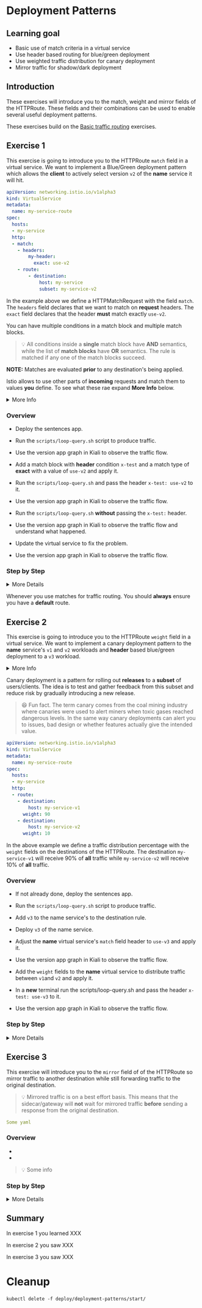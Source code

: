 [//]: # (Copyright, Eficode )
[//]: # (Origin: https://github.com/eficode-academy/istio-katas)
[//]: # (Tags: #sentences #kiali)

# Deployment Patterns

## Learning goal

- Basic use of match criteria in a virtual service
- Use header based routing for blue/green deployment
- Use weighted traffic distribution for canary deployment
- Mirror traffic for shadow/dark deployment

## Introduction
These exercises will introduce you to the match, weight and mirror fields of the 
HTTPRoute. These fields and their combinations can be used to enable several 
useful deployment patterns.

These exercises build on the [Basic traffic routing](basic-traffic-routing.md) exercises.

## Exercise 1

This exercise is going to introduce you to the HTTPRoute `match` field in a 
virtual service. We want to implement a Blue/Green deployment pattern which 
allows the **client** to actively select version `v2` of the **name** service 
it will hit.

```yaml
apiVersion: networking.istio.io/v1alpha3
kind: VirtualService
metadata:
  name: my-service-route
spec:
  hosts:
  - my-service
  http:
  - match:
    - headers:
        my-header:
          exact: use-v2
    - route:
        - destination:
            host: my-service
            subset: my-service-v2
```

In the example above we define a HTTPMatchRequest with the field `match`. The 
`headers` field declares that we want to match on **request** headers. The 
`exact` field declares that the header **must** match exactly `use-v2`.

You can have multiple conditions in a match block and multiple match blocks. 

> :bulb: All conditions inside a **single** match block have **AND** semantics, while the 
> list of **match blocks** have **OR** semantics. The rule is matched if any one of the 
> match blocks succeed.

**NOTE:** Matches are evaluated **prior** to any destination's being applied.

Istio allows to use other parts of **incoming** requests and match them to values 
**you** define. To see what these rae expand **More Info** below.

<details>
    <summary> More Info </summary>

**Match Fields**

- **uri:** Matches the request URI to the specified value.

- **schema:** Matches the request schema. (HTTP, HTTPS, ...)

- **method:** Matches the request method. (GET, POST, ...)

- **authority:** Matches the request authority header.

- **header:** Matches the request headers.

**NOTE:** Headers need to be **lower** cased and separated by hyphens. If 
headers is used uri, schema, method and authority are ignored.

**Match Types**

- **exact:** Exactly matches the **provided** value.

- **prefix:** Only the prefix part of the **provided** value will get matched.

- **regex:** The **provided** value will be matched based on the regex.

**NOTE:** Istio regex's use the [re2](https://github.com/google/re2/wiki/Syntax) 
regular expression syntax.

</details>

### Overview

- Deploy the sentences app.

- Run the `scripts/loop-query.sh` script to produce traffic.

- Use the version app graph in Kiali to observe the traffic flow.

- Add a match block with **header** condition `x-test` and a match type of **exact** with a value of `use-v2` and apply it.

- Run the `scripts/loop-query.sh` and pass the header `x-test: use-v2` to it.

- Use the version app graph in Kiali to observe the traffic flow.

- Run the `scripts/loop-query.sh` **without** passing the `x-test:` header.

- Use the version app graph in Kiali to observe the traffic flow and understand what happened. 

- Update the virtual service to fix the problem.

- Use the version app graph in Kiali to observe the traffic flow.

### Step by Step

<details>
    <summary> More Details </summary>

* **Deploy the sentences app**

```console
kubectl apply -f deploy/deployment-patterns/start/
```

This will deploy two versions of the **name** service along with a destination 
rule and virtual service as defined in a previous exercise.

* **Run the `scripts/loop-query.sh` script**

```console
./scripts/loop-query.sh
```

* **Observe traffic flow with version app graph in Kiali**

You should see the traffic being routed to `v1` of the name service because of 
the precedence of the routes in the name virtual service.

![Precedence routing](images/kiali-precedence-routing.png)

* **Update the virtual service with a HTTPMatchRequest and apply it**

```yaml
apiVersion: networking.istio.io/v1alpha3
kind: VirtualService
metadata:
  name: name-route
spec:
  hosts:
  - name
  gateways:
  - mesh
  http:
  - match:
    - headers:
        x-test:
          exact: use-v2
    route:
      - destination:
          host: name
          subset: name-v2
```

```console
kubectl apply -f deploy/deployment-patterns/start/name-virtual-service.yaml
```

* **Run loop-query.sh with the `x-test` header**

```console
./scripts/loop-query.sh 'x-test: use-v2'
```

* **Observe traffic flow with version app graph in Kiali**

You should see all traffic being directed to `v2` of the name workload.
That is because the the match evaluated to true and the route **under** the 
match block is used.

![Header based routing](images/kiali-blue-green.png)

But what happens when we do not pass the header?

* **Run the `scripts/loop-query.sh` without header**

```console
./scripts/loop-query.sh
```

* **Observe traffic flow with version app graph in Kiali**

The problem we have here is that the match is evaluated first **before** any 
destination's are applied. Since the match was not true the route defined under 
it was not applied. Nor have we provided another route to fall back on when the 
match does not evaluate to true.

![Missing default destination](images/kiali-no-default-destination.png)

* **Update the virtual service to fix the problem**

To fix the problem we need to update the virtual service and give it a **default** 
route and apply it.

```yaml
  - route:
    - destination:
        host: name
        subset: name-v1
```

> :bulb: Think about the indentation for the route to `v1`, which will be our 
> **default** route.

Apply the changes and run the `scripts/loop-query.sh` without header.

```console
kubectl apply -f deploy/deployment-patterns/start/name-virtual-service.yaml
```

```console
./scripts/loop-query.sh
```

* **Observe traffic flow with version app graph in Kiali**

You should now see all traffic being routed to the **default** route which 
will directs traffic to version `v1` of the name workload.

![Default route](images/kiali-default-destination.png)

</details>

Whenever you use matches for traffic routing. You should **always** ensure you 
have a **default** route.

## Exercise 2

This exercise is going to introduce you to the HTTPRoute `weight` field in a 
virtual service. We want to implement a canary deployment pattern to the 
**name** service's `v1` and `v2` workloads and **header** based blue/green 
deployment to a `v3` workload.

<details>
    <summary> More Info </summary>

The canary deployment pattern is often employed **after** a blue/green deployment 
pattern. Blue/green deployments are characterized by an **explicit** 
choice by the **client/user** of which version to use. 

A canary deployment removes the need for this explicit choice by **weighting** 
the traffic between **releases**. But it is not an uncommon to scenario have a 
canary deployment alongside of a blue/green deployment for the next 
**unreleased** version.

</details>

Canary deployment is a pattern for rolling out **releases** to a **subset** 
of users/clients. The idea is to test and gather feedback from this subset and 
reduce risk by gradually introducing a new release.

> :laughing: Fun fact. The term canary comes from the coal mining industry 
> where canaries were used to alert miners when toxic gases reached dangerous 
> levels. In the same way canary deployments can alert you to issues, bad 
> design or whether features actually give the intended value.

```yaml
apiVersion: networking.istio.io/v1alpha3
kind: VirtualService
metadata:
  name: my-service-route
spec:
  hosts:
  - my-service
  http:
  - route:
    - destination:
        host: my-service-v1
      weight: 90
    - destination:
        host: my-service-v2
      weight: 10
```
In the above example we define a traffic distribution percentage with the 
`weight` fields on the destinations of the HTTPRoute. The destination 
`my-service-v1` will receive 90% of **all** traffic while `my-service-v2` will 
receive 10% of **all** traffic.

### Overview

- If not already done, deploy the sentences app.

- Run the `scripts/loop-query.sh` script to produce traffic.

- Add `v3` to the name service's to the destination rule.

- Deploy `v3` of the name service.

- Adjust the **name** virtual service's `match` field header to `use-v3` and apply it.

- Use the version app graph in Kiali to observe the traffic flow.

- Add the `weight` fields to the **name** virtual service to distribute traffic between `v1`and `v2` and apply it.

- In a **new** terminal run the scripts/loop-query.sh and pass the header `x-test: use-v3` to it.

- Use the version app graph in Kiali to observe the traffic flow.

### Step by Step
<details>
    <summary> More Details </summary>

* **deploy the sentences app**

```console
kubectl apply -f deploy/deployment-patterns/start/
```

*** **Add `v3` to the name service's to the destination rule.****

```yaml
  - name: name-v3
    labels:
      version: v3
```

* **Deploy `v3` of the name service**

```console
kubectl apply -f deploy/deployment-patterns/start/v3/
```

* **Adjust match field to `use-v3`**

```yaml
apiVersion: networking.istio.io/v1alpha3
kind: VirtualService
metadata:
  name: name-route
spec:
  hosts:
  - name
  gateways:
  - mesh
  http:
  - match:
    - headers:
        x-test:
          exact: use-v3
    route:
    - destination:
        host: name
        subset: name-v3
  - route:
    - destination:
        host: name
        subset: name-v1
    - destination:
        host: name
        subset: name-v2
```

* **Observe traffic flow with version app graph in Kiali**

The traffic should still be routed to the `v1` workload as the match condition 
did not evaluate to true and order of precedence dictates the first destination 
which will direct traffic to * v1* workload.

![Precedence routing](images/kiali-precedence-routing)

* **Add the `weight` fields to the **name** virtual service and apply**

```yaml
apiVersion: networking.istio.io/v1alpha3
kind: VirtualService
metadata:
  name: name-route
spec:
  hosts:
  - name
  gateways:
  - mesh
  http:
  - match:
    - headers:
        x-test:
          exact: use-v3
    route:
    - destination:
        host: name
        subset: name-v3
  - route:
    - destination:
        host: name
        subset: name-v1
      weight: 90
    - destination:
        host: name
        subset: name-v2
      weight: 10
```

```console
kubectl apply -f deploy/deployment-patterns/name-virtual-service.yaml
```

* **In a **new** terminal run the scripts/loop-query.sh with header `use-v3`**

```console
./scripts/loop-query.sh 'x-test: use-v3'
```

* **Observe traffic flow with version app graph in Kiali**

</details>

## Exercise 3

This exercise will introduce you to the `mirror` field of of the HTTPRoute 
so mirror traffic to another destination while still forwarding traffic to 
the original destination. 

> :bulb: Mirrored traffic is on a best effort basis. This means that the 
sidecar/gateway will **not** wait for mirrored traffic **before** sending 
a response from the original destination.

```yaml
Some yaml
```

### Overview

- 
- 

> :bulb: Some info

### Step by Step
<details>
    <summary> More Details </summary>

* **Step**

```console
Some command
```

*** **Step****

```console
Some command
```

</details>


## Summary

In exercise 1 you learned XXX

In exercise 2 you saw XXX 

In exercise 3 you saw XXX 

# Cleanup

```console
kubectl delete -f deploy/deployment-patterns/start/
```
